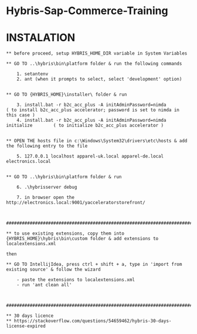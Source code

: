 # Hybris-Sap-Commerce-Training

# INSTALATION

	
	** before proceed, setup HYBRIS_HOME_DIR variable in System Variables

	** GO TO ..\hybris\bin\platform folder & run the following commands
	
		1. setantenv
		2. ant (when it prompts to select, select 'development' option)

	
	** GO TO {HYBRIS_HOME}\installer\ folder & run
	
		3. install.bat -r b2c_acc_plus -A initAdminPassword=nimda 			( to install b2c_acc_plus accelerator; password is set to nimda in this case )
		4. install.bat -r b2c_acc_plus -A initAdminPassword=nimda initialize		( to initialize b2c_acc_plus accelerator )


	** OPEN THE hosts file in c:\Windows\System32\drivers\etc\hosts & add the following entry to the file
		
		5. 127.0.0.1 localhost apparel-uk.local apparel-de.local electronics.local


	** GO TO ..\hybris\bin\platform folder & run

		6. .\hybrisserver debug

		7. in browser open the http://electronics.local:9001/yacceleratorstorefront/


     #########################################################################################################################################

	** to use existing extensions, copy them into {HYBRIS_HOME}\hybris\bin\custom folder & add extensions to localextensions.xml

	then

	** GO TO IntellijIdea, press ctrl + shift + a, type in 'import from existing source' & follow the wizard

		- paste the extensions to localextensions.xml
		- run 'ant clean all'


     #########################################################################################################################################

	** 30 days licence
	** https://stackoverflow.com/questions/54659462/hybris-30-days-license-expired
